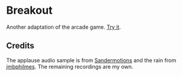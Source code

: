 # Breakout

Another adaptation of the arcade game. [Try it](https://mdumke.github.io/paper-breakout/).


## Credits

The applause audio sample is from [Sandermotions](https://freesound.org/people/Sandermotions/sounds/277019/) and the rain from [jmbphilmes](https://freesound.org/people/jmbphilmes/sounds/200273/). The remaining recordings are my own.
